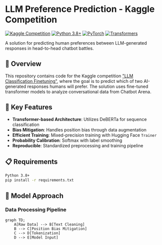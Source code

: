 # LLM Preference Prediction - Kaggle Competition

[![Kaggle Competition](https://img.shields.io/badge/Kaggle-Competition-blue)](https://www.kaggle.com/competitions/llm-classification-finetuning)
[![Python 3.8+](https://img.shields.io/badge/Python-3.8%2B-green)](https://www.python.org/)
[![PyTorch](https://img.shields.io/badge/PyTorch-2.0%2B-red)](https://pytorch.org/)
[![Transformers](https://img.shields.io/badge/🤗%20Transformers-4.30%2B-yellow)](https://huggingface.co/docs/transformers)

A solution for predicting human preferences between LLM-generated responses in head-to-head chatbot battles.

## 📌 Overview

This repository contains code for the Kaggle competition ["LLM Classification Finetuning"](https://www.kaggle.com/competitions/llm-classification-finetuning), where the goal is to predict which of two AI-generated responses humans will prefer. The solution uses fine-tuned transformer models to analyze conversational data from Chatbot Arena.

## 🚀 Key Features

- **Transformer-based Architecture**: Utilizes DeBERTa for sequence classification
- **Bias Mitigation**: Handles position bias through data augmentation
- **Efficient Training**: Mixed-precision training with Hugging Face `Trainer`
- **Probability Calibration**: Softmax with label smoothing
- **Reproducible**: Standardized preprocessing and training pipeline

## 📋 Requirements

```bash
Python 3.8+
pip install -r requirements.txt
```
## 🧠 Model Approach
### Data Processing Pipeline
```mermaid
graph TD;
    A[Raw Data] --> B[Text Cleaning]
    B --> C[Position Bias Mitigation]
    C --> D[Tokenization]
    D --> E[Model Input]
```
